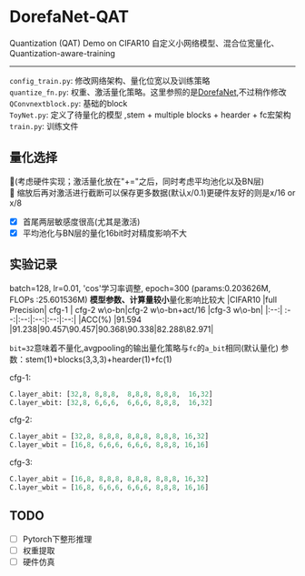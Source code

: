 # DorefaNet-QAT
Quantization (QAT) Demo on CIFAR10 
自定义小网络模型、混合位宽量化、Quantization-aware-training


----

``config_train.py``: 修改网络架构、量化位宽以及训练策略  
``quantize_fn.py``: 权重、激活量化策略。这里参照的是[DorefaNet](https://arxiv.org/abs/1606.06160),不过稍作修改  
``QConvnextblock.py``: 基础的block  
``ToyNet.py``: 定义了待量化的模型 ,stem + multiple blocks + hearder + fc宏架构   
``train.py``:  训练文件  

## 量化选择
:gift_heart:(考虑硬件实现；激活量化放在"+="之后，同时考虑平均池化以及BN层)  
:black_heart: 缩放后再对激活进行截断可以保存更多数据(默认x/0.1)更硬件友好的则是x/16 or x/8

- [x] 首尾两层敏感度很高(尤其是激活)
- [x] 平均池化与BN层的量化16bit时对精度影响不大

## 实验记录
batch=128, lr=0.01, 'cos'学习率调整, epoch=300 (params:0.203626M, FLOPs :25.601536M)  **模型参数、计算量较小**量化影响比较大
|CIFAR10 |full Precision| cfg-1  | cfg-2 w\o-bn|cfg-2 w\o-bn+act/16 |cfg-3 w\o-bn|
|:--:| :--:|:--:|:--:|:--:|:--:|
|ACC(%) |91.594 |91.238|90.457\90.457|90.368\90.338|82.288\82.971|

```bit=32```意味着不量化,avgpooling的输出量化策略与``fc``的``a_bit``相同(默认量化)
参数：stem(1)+blocks(3,3,3)+hearder(1)+fc(1)  

cfg-1:
```python
C.layer_abit: [32,8, 8,8,8,  8,8,8, 8,8,8,  16,32]
C.layer_wbit: [32,8, 6,6,6,  6,6,6, 8,8,8,  16,32]
```
cfg-2:  
```python
C.layer_abit = [32,8, 8,8,8, 8,8,8, 8,8,8, 16,32]
C.layer_wbit = [16,8, 6,6,6, 6,6,6, 8,8,8, 16,16]
```
cfg-3:  
```python
C.layer_abit = [16,8, 8,8,8, 8,8,8, 8,8,8, 16,32]
C.layer_wbit = [16,8, 6,6,6, 6,6,6, 8,8,8, 16,16]
```

## TODO
- [ ] Pytorch下整形推理
- [ ] 权重提取
- [ ] 硬件仿真
